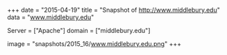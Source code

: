 
+++
date = "2015-04-19"
title = "Snapshot of http://www.middlebury.edu"
data = "www.middlebury.edu"

Server = ["Apache"]
domain = ["middlebury.edu"]

  image = "snapshots/2015_16/www.middlebury.edu.png"
+++
#
